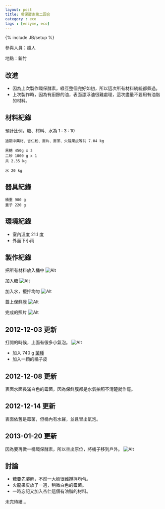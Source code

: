 ```yaml
---
layout: post
title: 環保酵素第二回合
category : eco
tags : [enzyme, eco]
---
```

{% include JB/setup %}

參與人員：超人

地點：新竹

## 改進

* 因為上次製作環保酵素，綠豆整個完好如初，所以這次所有材料統統都煮過。
* 上次製作時，因為有廚餘的油，表面漂浮油很難處理，這次盡量不要用有油脂的材料。

## 材料紀錄

預計比例，糖、材料、水為 1 : 3 : 10

    過期中藥材、杏仁粉、麥片、麥茶、火龍果皮等共 7.04 kg

    黑糖 450g x 3
    二砂 1000 g x 1
    共 2.35 kg

    水 20 kg

## 器具紀錄

    桶重 900 g
    蓋子 220 g

## 環境紀錄

* 室內溫度 21.1 度
* 外面下小雨

## 製作紀錄

把所有材料放入桶中
![Alt](/img/eco/2012-12-02/IMG_20121202_223349.jpg)

加入糖
![Alt](/img/eco/2012-12-02/IMG_20121202_223750.jpg)

加入水，攪拌均勻
![Alt](/img/eco/2012-12-02/IMG_20121202_230125.jpg)

蓋上保鮮膜
![Alt](/img/eco/2012-12-02/IMG_20121202_230750.jpg)

完成的照片
![Alt](/img/eco/2012-12-02/IMG_20121202_230823.jpg)

## 2012-12-03 更新

打開的時候，上面有很多小氣泡。
![Alt](/img/eco/2012-12-02/IMG_20121203_233452.jpg)

* 加入 740 g [菌種](/make/2012/08/18/first-harvest)
* 加入一顆的橘子皮

## 2012-12-08 更新

表面水面長滿白色的霉菌，因為保鮮膜都是水氣拍照不清楚就作罷。

## 2012-12-14 更新

表面依舊是霉菌，但桶內有水聲，並且冒出氣泡。

## 2013-01-20 更新

因為要再做一桶環保酵素，所以空出原位，將桶子移到戶外。
![Alt](/img/eco/2012-12-02/IMG_20130120_142846.jpg)

## 討論

* 糖要先溶解，不然一大桶很難攪拌均勻。
* 火龍果皮放了一週，稍微白色的霉菌。
* 一時忘記又加入杏仁這個有油脂的材料。

未完待續...

